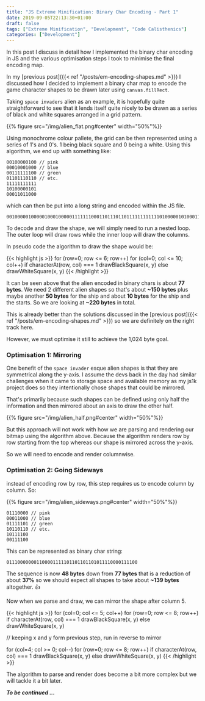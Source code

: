 ```yaml
---
title: "JS Extreme Minification: Binary Char Encoding - Part 1"
date: 2019-09-05T22:13:30+01:00
draft: false
tags: ["Extreme Minification", "Development", "Code Calisthenics"]
categories: ["Development"]
---
```


In this post I discuss in detail how I implemented the binary char encoding in JS and the various optimisation steps I took to minimise the final encoding map.

<!--more-->

In my [previous post]({{< ref "/posts/em-encoding-shapes.md" >}}) I discussed how I decided to implement a binary char map to encode the game character shapes to be drawn later using `canvas.fillRect`.

Taking `space invaders` alien as an example, it is hopefully quite straightforward to see that it lends itself quite nicely to be drawn as a series of black and white squares arranged in a grid pattern.

{{% figure src="/img/alien_flat.png#center" width="50%"%}}

Using monochrome colour pallete, the grid can be then represented using a series of 1's and 0's. 1 being black square and 0 being a white. Using this algorithm, we end up with something like:

```
00100000100 // pink
00010001000 // blue
00111111100 // green
01101110110 // etc.
11111111111
10100000101
00011011000
```

which can then be put into a long string and encoded within the JS file.

```
00100000100000100010000011111110001101110110111111111111010000010100011011000
```

To decode and draw the shape, we will simply need to run a nested loop. The outer loop will draw rows while the inner loop will draw the columns.

In pseudo code the algorithm to draw the shape would be:

{{< highlight js >}}
for (row=0; row <= 6; row++)
  for (col=0; col <= 10; col++)
    if characterAt(row, col) === 1
      drawBlackSquare(x, y)
    else
      drawWhiteSquare(x, y)
{{< /highlight >}}

It can be seen above that the alien encoded in binary chars is about **77 bytes**. We need 2 different alien shapes so that's about **~150 bytes** plus maybe another **50 bytes** for the ship and about **10 bytes** for the ship and the starts. So we are looking at **~220 bytes** in total.

This is already better than the solutions discussed in the [previous post]({{< ref "/posts/em-encoding-shapes.md" >}}) so we are definitely on the right track here.

However, we must optimise it still to achieve the 1,024 byte goal.

### Optimisation 1: Mirroring

One benefit of the `space invader` esque alien shapes is that they are symmetrical along the y-axis. I assume the devs back in the day had similar challenges when it came to storage space and available memory as my js1k project does so they intentionally chose shapes that could be mirrored.

That's primarily because such shapes can be defined using only half the information and then mirrored about an axis to draw the other half.

{{% figure src="/img/alien_half.png#center" width="50%"%}}

But this approach will not work with how we are parsing and rendering our bitmap using the algorithm above. Because the algorithm renders row by row starting from the top whereas our shape is mirrored across the y-axis.

So we will need to encode and render columnwise.

### Optimisation 2: Going Sideways

instead of encoding row by row, this step requires us to encode column by column. So:

{{% figure src="/img/alien_sideways.png#center" width="50%"%}}

```
01110000 // pink
00011000 // blue
01111101 // green
10110110 // etc.
10111100
00111100
```

This can be represented as binary char string:

```
011100000001100001111101101101101011110000111100
```

The sequence is now **48 bytes** down from **77 bytes** that is a reduction of about **37%** so we should expect all shapes to take about **~139 bytes** altogether. :+1:

Now when we parse and draw, we can mirror the shape after column 5.

{{< highlight js >}}
for (col=0; col <= 5; col++)
  for (row=0; row <= 8; row++)
    if characterAt(row, col) === 1
      drawBlackSquare(x, y)
    else
      drawWhiteSquare(x, y)

// keeping x and y form previous step, run in reverse to mirror

for (col=4; col >= 0; col--)
  for (row=0; row <= 8; row++)
    if characterAt(row, col) === 1
      drawBlackSquare(x, y)
    else
      drawWhiteSquare(x, y)
{{< /highlight >}}

The algorithm to parse and render does become a bit more complex but we will tackle it a bit later.

***To be continued ...***

